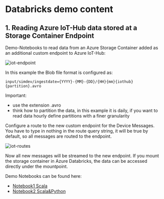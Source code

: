 # Databricks demo content

## 1. Reading Azure IoT-Hub data stored at a Storage Container Endpoint
Demo-Notebooks to read data from an Azure Storage Container added as an additional custom endpoint to Azure IoT-Hub:

![iot-endpoint](https://raw.githubusercontent.com/hau-mal/articles/master/images/iot-hub-enpoint-1.png)


In this example the Blob file format is configured as:
    
    input/simdev/ingestdate={YYYY}-{MM}-{DD}/{HH}{mm}{iothub}{partition}.avro
       
Important: 
* use the extension .avro
* think how to partition the data, in this example it is daily, if you want to read data hourly define partitions with a finer granularity

Configure a route to the new custom endpoint for the Device Messages. You have to type in nothing in the route query string, it will be true by default, so all messages are routed to the endpoint.

![iot-routes](https://raw.githubusercontent.com/hau-mal/articles/master/images/iot-hub-routes-1.png)

Now all new messages will be streamed to the new endpoint. If you mount the storage container in Azure Databricks, the data can be accessed directly under the mountpoint.

Demo Notebooks can be found here:
* [Notebook1 Scala](https://raw.github.com/hau-mal/databricks/master/notebooks/Read-IoT-Data-from-a-Storage-Container(Scala).dbc)
* [Notebook2 Scala&Python](https://raw.github.com/hau-mal/databricks/master/notebooks/Read-IoT-Data-from-a-Storage-Container-Endpoint.dbc)
